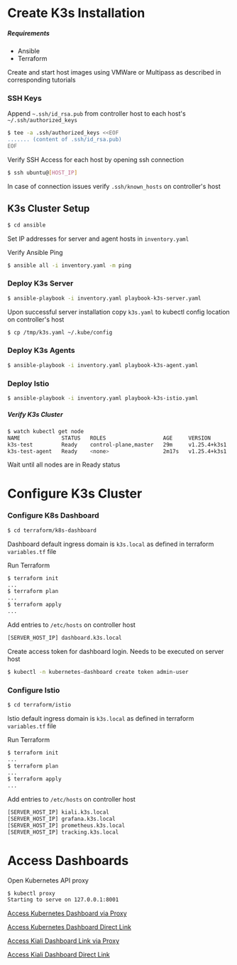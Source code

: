 # Create K3s Installation

##### Requirements

- Ansible
- Terraform

Create and start host images using VMWare or Multipass as described in corresponding tutorials

### SSH Keys
Append `~.ssh/id_rsa.pub` from controller host to each host's `~/.ssh/authorized_keys`

```bash
$ tee -a .ssh/authorized_keys <<EOF
....... (content of .ssh/id_rsa.pub)
EOF
```

Verify SSH Access for each host by opening ssh connection
```bash
$ ssh ubuntu@[HOST_IP]
```

In case of connection issues verify `.ssh/known_hosts` on controller's host

## K3s Cluster Setup

```bash
$ cd ansible
```

Set IP addresses for server and agent hosts in `inventory.yaml`

Verify Ansible Ping

```bash
$ ansible all -i inventory.yaml -m ping
```

### Deploy K3s Server

```bash
$ ansible-playbook -i inventory.yaml playbook-k3s-server.yaml
```

Upon successful server installation copy `k3s.yaml` to kubectl config location on controller's host
```bash
$ cp /tmp/k3s.yaml ~/.kube/config
```
### Deploy K3s Agents

```bash
$ ansible-playbook -i inventory.yaml playbook-k3s-agent.yaml
```

### Deploy Istio

```bash
$ ansible-playbook -i inventory.yaml playbook-k3s-istio.yaml
```

##### Verify K3s Cluster

```bash
$ watch kubectl get node
NAME             STATUS   ROLES                  AGE     VERSION
k3s-test         Ready    control-plane,master   29m     v1.25.4+k3s1
k3s-test-agent   Ready    <none>                 2m17s   v1.25.4+k3s1
```
Wait until all nodes are in Ready status

# Configure K3s Cluster

### Configure K8s Dashboard
```bash
$ cd terraform/k8s-dashboard
```
Dashboard default ingress domain is `k3s.local` as defined in terraform `variables.tf` file

Run Terraform
```bash
$ terraform init
...
$ terraform plan
...
$ terraform apply
...
```

Add entries to `/etc/hosts` on controller host
```bash
[SERVER_HOST_IP] dashboard.k3s.local
```

Create access token for dashboard login. Needs to be executed on server host

```bash
$ kubectl -n kubernetes-dashboard create token admin-user
```

### Configure Istio

```bash
$ cd terraform/istio
```

Istio default ingress domain is `k3s.local` as defined in terraform `variables.tf` file

Run Terraform
```bash
$ terraform init
...
$ terraform plan
...
$ terraform apply
...
```

Add entries to `/etc/hosts` on controller host
```bash
[SERVER_HOST_IP] kiali.k3s.local
[SERVER_HOST_IP] grafana.k3s.local
[SERVER_HOST_IP] prometheus.k3s.local
[SERVER_HOST_IP] tracking.k3s.local
```
# Access Dashboards

Open Kubernetes API proxy

```bash
$ kubectl proxy
Starting to serve on 127.0.0.1:8001
```
[Access Kubernetes Dashboard via Proxy](http://localhost:8001/api/v1/namespaces/kubernetes-dashboard/services/https:kubernetes-dashboard:/proxy/#!/login)

[Access Kubernetes Dashboard Direct Link](https://dashboard.k3s.local)

[Access Kiali Dashboard Link via Proxy](http://localhost:8001/api/v1/namespaces/istio-system/services/kiali:20001/proxy/kiali)

[Access Kiali Dashboard Direct Link](https://kiali.k3s.local)